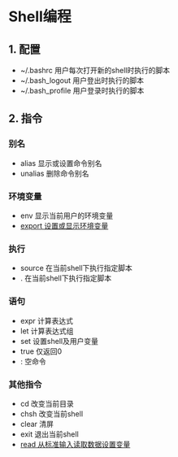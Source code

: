 # Shell编程

## 1. 配置
- ~/.bashrc 用户每次打开新的shell时执行的脚本
- ~/.bash_logout 用户登出时执行的脚本
- ~/.bash_profile 用户登录时执行的脚本
    
## 2. 指令

### 别名
- alias 显示或设置命令别名
- unalias 删除命令别名

### 环境变量
- env 显示当前用户的环境变量
- [export 设置或显示环境变量](export.md)

### 执行
- source 在当前shell下执行指定脚本
- . 在当前shell下执行指定脚本

### 语句
- expr 计算表达式
- let 计算表达式组
- set 设置shell及用户变量
- true 仅返回0
- : 空命令

### 其他指令
- cd 改变当前目录
- chsh 改变当前shell
- clear 清屏
- exit 退出当前shell
- [read 从标准输入读取数据设置变量](read.md)
